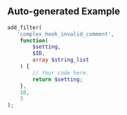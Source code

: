 ## Auto-generated Example

```php
add_filter(
   'complex_hook_invalid_comment',
    function(
        $setting,
        $ID,
        array $string_list
    ) {
        // Your code here.
        return $setting;
    },
    10,
    3
);
```

